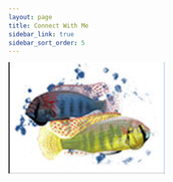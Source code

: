 ```yaml
---
layout: page
title: Connect With Me
sidebar_link: true
sidebar_sort_order: 5
---
```



<html>
<body>
  
<a href="http://www.kmaruska.biology.lsu.edu/">
  <img src="maruska_logo.png" style="boarder:0">
</a>
  
  
</body>
</html>
